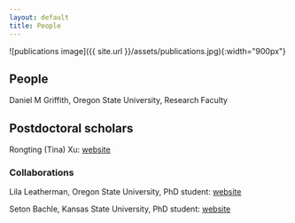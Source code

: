 ```yaml
---
layout: default
title: People
---
```


![publications image]({{ site.url }}/assets/publications.jpg){:width="900px"}

## People

Daniel M Griffith, Oregon State University, Research Faculty

## Postdoctoral scholars

Rongting (Tina) Xu: [website](https://xurongting15.github.io/)

### Collaborations

Lila Leatherman, Oregon State University, PhD student: [website](https://lleather.github.io/)

Seton Bachle, Kansas State University, PhD student: [website](https://setonbachle20.wixsite.com/plantecomicrophys)


